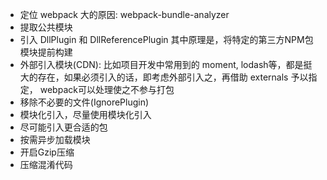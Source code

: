 - 定位 webpack 大的原因:  webpack-bundle-analyzer
- 提取公共模块
- 引入 DllPlugin 和 DllReferencePlugin 其中原理是，将特定的第三方NPM包模块提前构建
- 外部引入模块(CDN): 比如项目开发中常用到的 moment, lodash等，都是挺大的存在，如果必须引入的话，即考虑外部引入之，再借助 externals 予以指定， webpack可以处理使之不参与打包
- 移除不必要的文件(IgnorePlugin)
- 模块化引入，尽量使用模块化引入
- 尽可能引入更合适的包
- 按需异步加载模块 
- 开启Gzip压缩
- 压缩混淆代码